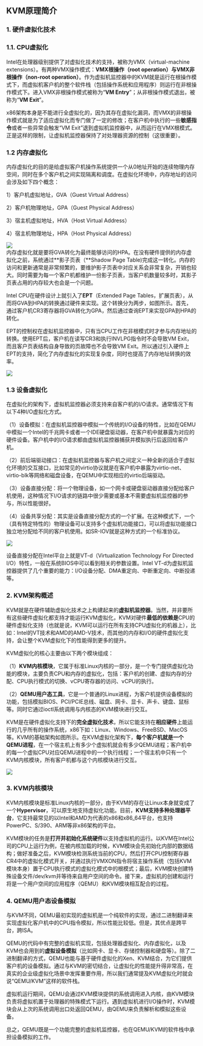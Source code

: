 ## KVM原理简介

### 1. 硬件虚拟化技术

### 1.1. CPU虚拟化

Intel在处理器级别提供了对虚拟化技术的支持，被称为VMX（virtual-machine extensions）。有两种VMX操作模式：**VMX根操作（root operation）**与**VMX非根操作（non-root operation）**。作为虚拟机监控器中的KVM就是运行在根操作模式下，而虚拟机客户机的整个软件栈（包括操作系统和应用程序）则运行在非根操作模式下。进入VMX非根操作模式被称为“**VM Entry**”；从非根操作模式退出，被称为“**VM Exit**”。

x86架构本身是不能进行全虚拟化的，因为其存在虚拟化漏洞，而VMX的非根操作模式就是为了适应虚拟化而专门做了一定的修改；在客户机中执行的一些**敏感指令**或者一些异常会触发“VM Exit”退到虚拟机监控器中，从而运行在VMX根模式。正是这样的限制，让虚拟机监控器保持了对处理器资源的控制（这很重要）。

### 1.2 内存虚拟化

内存虚拟化的目的是给虚拟客户机操作系统提供一个从0地址开始的连续物理内存空间，同时在多个客户机之间实现隔离和调度。在虚拟化环境中，内存地址的访问会涉及如下四个概念：

1）客户机虚拟地址，GVA（Guest Virtual Address）

2）客户机物理地址，GPA（Guest Physical Address）

3）宿主机虚拟地址，HVA（Host Virtual Address）

4）宿主机物理地址，HPA（Host Physical Address）

![](https://github.com/UtopianFuture/UtopianFuture.github.io/blob/master/image/kvm.1.png?raw=true)  
内存虚拟化就是要将GVA转化为最终能够访问的HPA。在没有硬件提供的内存虚拟化之前，系统通过**影子页表（**Shadow Page Table)完成这一转化。内存的访问和更新通常是非常频繁的，要维护影子页表中对应关系会非常复杂，开销也较大。同时需要为每一个客户机都维护一份影子页表，当客户机数量较多时，其影子页表占用的内存较大也会是一个问题。

Intel CPU在硬件设计上就引入了**EPT**（Extended Page Tables，扩展页表），从而将GVA到HPA的转换通过硬件来实现。这个转换分为两步，如图所示。首先，通过客户机CR3寄存器将GVA转化为GPA，然后通过查询EPT来实现GPA到HPA的转化。

EPT的控制权在虚拟机监控器中，只有当CPU工作在非根模式时才参与内存地址的转换。使用EPT后，客户机在读写CR3和执行INVLPG指令时不会导致VM Exit，而且客户页表结构自身导致的页故障也不会导致VM Exit。所以通过引入硬件上EPT的支持，简化了内存虚拟化的实现复杂度，同时也提高了内存地址转换的效率。

![](https://github.com/UtopianFuture/UtopianFuture.github.io/blob/master/image/kvm.2.png?raw=true)  


### 1.3 设备虚拟化

在虚拟化的架构下，虚拟机监控器必须支持来自客户机的I/O请求。通常情况下有以下4种I/O虚拟化方式。

（1）设备模拟：在虚拟机监控器中模拟一个传统的I/O设备的特性，比如在QEMU中模拟一个Intel的千兆网卡或者一个IDE硬盘驱动器，在客户机中就暴露为对应的硬件设备。客户机中的I/O请求都由虚拟机监控器捕获并模拟执行后返回给客户机。

（2）前后端驱动接口：在虚拟机监控器与客户机之间定义一种全新的适合于虚拟化环境的交互接口，比如常见的virtio协议就是在客户机中暴露为virtio-net、virtio-blk等网络和磁盘设备，在QEMU中实现相应的virtio后端驱动。

（3）设备直接分配：将一个物理设备，如一个网卡或硬盘驱动器直接分配给客户机使用，这种情况下I/O请求的链路中很少需要或基本不需要虚拟机监控器的参与，所以性能很好。

（4）设备共享分配：其实是设备直接分配方式的一个扩展。在这种模式下，一个（具有特定特性的）物理设备可以支持多个虚拟机功能接口，可以将虚拟功能接口独立地分配给不同的客户机使用。如SR-IOV就是这种方式的一个标准协议。

![](https://github.com/UtopianFuture/UtopianFuture.github.io/blob/master/image/kvm.3.png?raw=true)  


设备直接分配在Intel平台上就是VT-d（Virtualization Technology For Directed I/O）特性，一般在系统BIOS中可以看到相关的参数设置。Intel VT-d为虚拟机监控器提供了几个重要的能力：I/O设备分配、DMA重定向、中断重定向、中断投递等。

### 2. KVM架构概述

 KVM就是在硬件辅助虚拟化技术之上构建起来的**虚拟机监控器**。当然，并非要所有这些硬件虚拟化都支持才能运行KVM虚拟化，KVM对硬件**最低的依赖是**CPU的硬件虚拟化支持（也就是说，KVM可以运行在所有支持CPU虚拟化的机器上），比如：Intel的VT技术和AMD的AMD-V技术，而其他的内存和I/O的硬件虚拟化支持，会让整个KVM虚拟化下的性能得到更多的提升。

KVM虚拟化的核心主要由以下两个模块组成：

（1）**KVM内核模块**，它属于标准Linux内核的一部分，是一个专门提供虚拟化功能的模块，主要负责CPU和内存的虚拟化，包括：客户机的创建、虚拟内存的分配、CPU执行模式的切换、vCPU寄存器的访问、vCPU的执行。

（2）**QEMU用户态工具**，它是一个普通的Linux进程，为客户机提供设备模拟的功能，包括模拟BIOS、PCI/PCIE总线、磁盘、网卡、显卡、声卡、键盘、鼠标等。同时它通过ioctl系统调用与内核态的KVM模块进行交互。

KVM是在硬件虚拟化支持下的**完全虚拟化技术**，所以它能支持在**相应硬件**上能运行的几乎所有的操作系统，x86下如：Linux、Windows、FreeBSD、MacOS等。KVM的基础架构如图所示。在KVM虚拟化架构下，**每个客户机就是一个QEMU进程**，在一个宿主机上有多少个虚拟机就会有多少QEMU进程；客户机中的每一个虚拟CPU对应QEMU进程中的一个执行线程；一个宿主机中只有一个KVM内核模块，所有客户机都与这个内核模块进行交互。

![](https://github.com/UtopianFuture/UtopianFuture.github.io/blob/master/image/kvm.4.png?raw=true)  

### 3. KVM内核模块

KVM内核模块是标准Linux内核的一部分，由于KVM的存在让Linux本身就变成了一个**Hypervisor**，可以原生地支持虚拟化功能。目前，**KVM支持多种处理器平台**，它支持最常见的以Intel和AMD为代表的x86和x86_64平台，也支持PowerPC、S/390、ARM等非x86架构的平台。

KVM模块的任务是**打开并初始化系统硬件**以支持虚拟机的运行。以KVM在Intel公司的CPU上运行为例，在被内核加载的时候，KVM模块会先初始化内部的数据结构；做好准备之后，KVM模块检测系统当前的CPU，然后打开CPU控制寄存器CR4中的虚拟化模式开关，并通过执行VMXON指令将宿主操作系统（包括KVM模块本身）置于CPU执行模式的虚拟化模式中的根模式；最后，KVM模块创建特殊设备文件/dev/kvm并等待来自用户空间的命令。接下来，虚拟机的创建和运行将是一个用户空间的应用程序（QEMU）和KVM模块相互配合的过程。

### 4. QEMU用户态设备模拟

与KVM不同，QEMU最初实现的虚拟机是一个纯软件的实现，通过二进制翻译来实现虚拟化客户机中的CPU指令模拟，所以性能比较低。但是，其优点是跨平台，跨ISA。

QEMU的代码中有完整的虚拟机实现，包括处理器虚拟化、内存虚拟化，以及KVM也会用到的**虚拟设备模拟**（比如网卡、显卡、存储控制器和硬盘等）。除了二进制翻译的方式，QEMU也能与基于硬件虚拟化的Xen、KVM结合，为它们提供客户机的设备模拟。通过与KVM的密切结合，让虚拟化的性能提升得非常高，在真实的企业级虚拟化场景中发挥重要作用，所以我们通常提及KVM虚拟化时就会说“QEMU/KVM”这样的软件栈。

虚拟机运行期间，QEMU会通过KVM模块提供的系统调用进入内核，由KVM模块负责将虚拟机置于处理器的特殊模式下运行。遇到虚拟机进行I/O操作时，KVM模块会从上次的系统调用出口处返回QEMU，由QEMU来负责解析和模拟这些设备。

总之，QEMU既是一个功能完整的虚拟机监控器，也在QEMU/KVM的软件栈中承担设备模拟的工作。